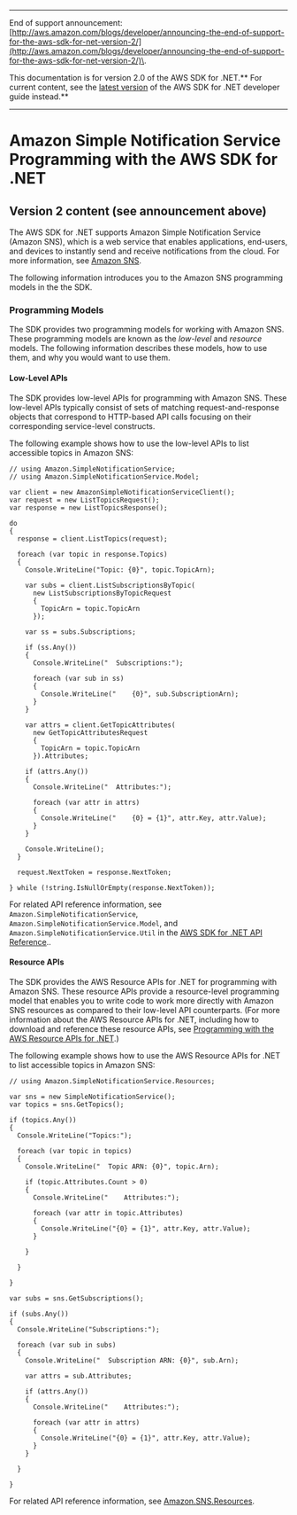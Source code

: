 --------

End of support announcement: [http://aws.amazon.com/blogs/developer/announcing-the-end-of-support-for-the-aws-sdk-for-net-version-2/](http://aws.amazon.com/blogs/developer/announcing-the-end-of-support-for-the-aws-sdk-for-net-version-2/)\.

This documentation is for version 2\.0 of the AWS SDK for \.NET\.** For current content, see the [latest version](https://docs.aws.amazon.com/sdk-for-net/latest/developer-guide/) of the AWS SDK for \.NET developer guide instead\.**

--------

# Amazon Simple Notification Service Programming with the AWS SDK for \.NET<a name="sns-apis-intro"></a>

## Version 2 content \(see announcement above\)<a name="w3aac13c23b3b1"></a>

The AWS SDK for \.NET supports Amazon Simple Notification Service \(Amazon SNS\), which is a web service that enables applications, end\-users, and devices to instantly send and receive notifications from the cloud\. For more information, see [Amazon SNS](https://aws.amazon.com/sns/)\.

The following information introduces you to the Amazon SNS programming models in the the SDK\.

### Programming Models<a name="sns-apis-intro-models"></a>

The SDK provides two programming models for working with Amazon SNS\. These programming models are known as the *low\-level* and *resource* models\. The following information describes these models, how to use them, and why you would want to use them\.

#### Low\-Level APIs<a name="sns-apis-intro-low-level"></a>

The SDK provides low\-level APIs for programming with Amazon SNS\. These low\-level APIs typically consist of sets of matching request\-and\-response objects that correspond to HTTP\-based API calls focusing on their corresponding service\-level constructs\.

The following example shows how to use the low\-level APIs to list accessible topics in Amazon SNS:

```
// using Amazon.SimpleNotificationService;
// using Amazon.SimpleNotificationService.Model;

var client = new AmazonSimpleNotificationServiceClient();
var request = new ListTopicsRequest();
var response = new ListTopicsResponse();

do
{
  response = client.ListTopics(request);  

  foreach (var topic in response.Topics)
  {
    Console.WriteLine("Topic: {0}", topic.TopicArn);

    var subs = client.ListSubscriptionsByTopic(
      new ListSubscriptionsByTopicRequest
      {
        TopicArn = topic.TopicArn
      });

    var ss = subs.Subscriptions;

    if (ss.Any())
    {
      Console.WriteLine("  Subscriptions:");

      foreach (var sub in ss)
      {
        Console.WriteLine("    {0}", sub.SubscriptionArn);
      }
    }

    var attrs = client.GetTopicAttributes(
      new GetTopicAttributesRequest
      {
        TopicArn = topic.TopicArn
      }).Attributes;

    if (attrs.Any())
    {
      Console.WriteLine("  Attributes:");

      foreach (var attr in attrs)
      {
        Console.WriteLine("    {0} = {1}", attr.Key, attr.Value);
      }
    }    

    Console.WriteLine();
  }

  request.NextToken = response.NextToken;

} while (!string.IsNullOrEmpty(response.NextToken));
```

For related API reference information, see `Amazon.SimpleNotificationService`, `Amazon.SimpleNotificationService.Model`, and `Amazon.SimpleNotificationService.Util` in the [AWS SDK for \.NET API Reference](https://docs.aws.amazon.com/sdkfornet/latest/apidocs/)\.\.

#### Resource APIs<a name="sns-apis-intro-resource-level"></a>

The SDK provides the AWS Resource APIs for \.NET for programming with Amazon SNS\. These resource APIs provide a resource\-level programming model that enables you to write code to work more directly with Amazon SNS resources as compared to their low\-level API counterparts\. \(For more information about the AWS Resource APIs for \.NET, including how to download and reference these resource APIs, see [Programming with the AWS Resource APIs for \.NET](resource-level-apis-intro.md)\.\)

The following example shows how to use the AWS Resource APIs for \.NET to list accessible topics in Amazon SNS:

```
// using Amazon.SimpleNotificationService.Resources;

var sns = new SimpleNotificationService();
var topics = sns.GetTopics();

if (topics.Any())
{
  Console.WriteLine("Topics:");

  foreach (var topic in topics)
  {
    Console.WriteLine("  Topic ARN: {0}", topic.Arn);
  
    if (topic.Attributes.Count > 0)
    {
      Console.WriteLine("    Attributes:");

      foreach (var attr in topic.Attributes)
      {
        Console.WriteLine("{0} = {1}", attr.Key, attr.Value);
      }

    }
    
  }

}

var subs = sns.GetSubscriptions();

if (subs.Any())
{
  Console.WriteLine("Subscriptions:");
 
  foreach (var sub in subs)
  {
    Console.WriteLine("  Subscription ARN: {0}", sub.Arn);

    var attrs = sub.Attributes;

    if (attrs.Any())
    {
      Console.WriteLine("    Attributes:");

      foreach (var attr in attrs)
      {
        Console.WriteLine("{0} = {1}", attr.Key, attr.Value);
      }
    }

  }

}
```

For related API reference information, see [Amazon\.SNS\.Resources](https://docs.aws.amazon.com/sdkfornet/latest/apidocs/NSNSResourcesNET45.html)\.